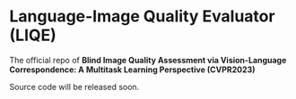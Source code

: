 # Language-Image Quality Evaluator (LIQE)

The official repo of **Blind Image Quality Assessment via Vision-Language Correspondence: A Multitask Learning Perspective (CVPR2023)** 

Source code will be released soon.
